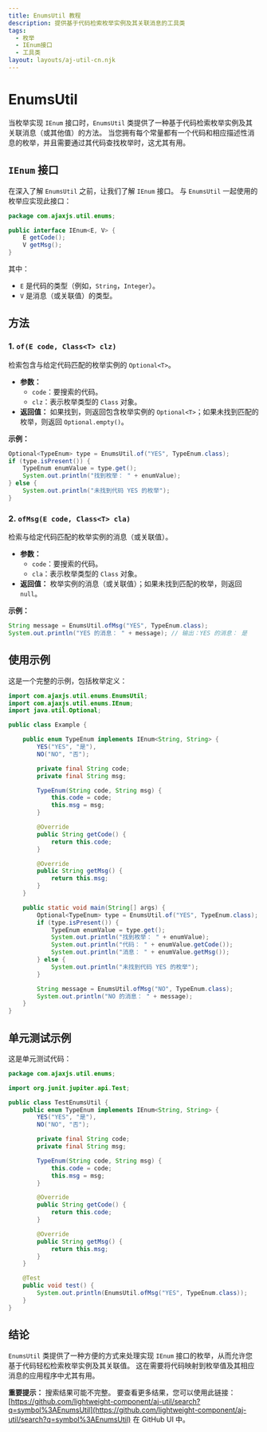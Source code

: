 ```yaml
---
title: EnumsUtil 教程
description: 提供基于代码检索枚举实例及其关联消息的工具类
tags:
  - 枚举
  - IEnum接口
  - 工具类
layout: layouts/aj-util-cn.njk
---
```


# EnumsUtil

当枚举实现 `IEnum` 接口时，`EnumsUtil` 类提供了一种基于代码检索枚举实例及其关联消息（或其他值）的方法。
当您拥有每个常量都有一个代码和相应描述性消息的枚举，并且需要通过其代码查找枚举时，这尤其有用。

## `IEnum` 接口

在深入了解 `EnumsUtil` 之前，让我们了解 `IEnum` 接口。 与 `EnumsUtil` 一起使用的枚举应实现此接口：

```java
package com.ajaxjs.util.enums;

public interface IEnum<E, V> {
    E getCode();
    V getMsg();
}
```

其中：

* `E` 是代码的类型（例如，`String`，`Integer`）。
* `V` 是消息（或关联值）的类型。

## 方法

### 1. `of(E code, Class<T> clz)`

检索包含与给定代码匹配的枚举实例的 `Optional<T>`。

* **参数：**
    * `code`：要搜索的代码。
    * `clz`：表示枚举类型的 `Class` 对象。
* **返回值：** 如果找到，则返回包含枚举实例的 `Optional<T>`；如果未找到匹配的枚举，则返回 `Optional.empty()`。

**示例：**

```java
Optional<TypeEnum> type = EnumsUtil.of("YES", TypeEnum.class);
if (type.isPresent()) {
    TypeEnum enumValue = type.get();
    System.out.println("找到枚举： " + enumValue);
} else {
    System.out.println("未找到代码 YES 的枚举");
}
```

### 2. `ofMsg(E code, Class<T> cla)`

检索与给定代码匹配的枚举实例的消息（或关联值）。

* **参数：**
    * `code`：要搜索的代码。
    * `cla`：表示枚举类型的 `Class` 对象。
* **返回值：** 枚举实例的消息（或关联值）；如果未找到匹配的枚举，则返回 `null`。

**示例：**

```java
String message = EnumsUtil.ofMsg("YES", TypeEnum.class);
System.out.println("YES 的消息： " + message); // 输出：YES 的消息： 是
```

## 使用示例

这是一个完整的示例，包括枚举定义：

```java
import com.ajaxjs.util.enums.EnumsUtil;
import com.ajaxjs.util.enums.IEnum;
import java.util.Optional;

public class Example {

    public enum TypeEnum implements IEnum<String, String> {
        YES("YES", "是"),
        NO("NO", "否");

        private final String code;
        private final String msg;

        TypeEnum(String code, String msg) {
            this.code = code;
            this.msg = msg;
        }

        @Override
        public String getCode() {
            return this.code;
        }

        @Override
        public String getMsg() {
            return this.msg;
        }
    }

    public static void main(String[] args) {
        Optional<TypeEnum> type = EnumsUtil.of("YES", TypeEnum.class);
        if (type.isPresent()) {
            TypeEnum enumValue = type.get();
            System.out.println("找到枚举： " + enumValue);
            System.out.println("代码： " + enumValue.getCode());
            System.out.println("消息： " + enumValue.getMsg());
        } else {
            System.out.println("未找到代码 YES 的枚举");
        }

        String message = EnumsUtil.ofMsg("NO", TypeEnum.class);
        System.out.println("NO 的消息： " + message);
    }
}
```

## 单元测试示例

这是单元测试代码：

```java
package com.ajaxjs.util.enums;

import org.junit.jupiter.api.Test;

public class TestEnumsUtil {
    public enum TypeEnum implements IEnum<String, String> {
        YES("YES", "是"),
        NO("NO", "否");

        private final String code;
        private final String msg;

        TypeEnum(String code, String msg) {
            this.code = code;
            this.msg = msg;
        }

        @Override
        public String getCode() {
            return this.code;
        }

        @Override
        public String getMsg() {
            return this.msg;
        }
    }

    @Test
    public void test() {
        System.out.println(EnumsUtil.ofMsg("YES", TypeEnum.class));
    }
}
```

## 结论

`EnumsUtil` 类提供了一种方便的方式来处理实现 `IEnum` 接口的枚举，从而允许您基于代码轻松检索枚举实例及其关联值。
这在需要将代码映射到枚举值及其相应消息的应用程序中尤其有用。

**重要提示：** 搜索结果可能不完整。
要查看更多结果，您可以使用此链接：[https://github.com/lightweight-component/aj-util/search?q=symbol%3AEnumsUtil](https://github.com/lightweight-component/aj-util/search?q=symbol%3AEnumsUtil)
在 GitHub UI 中。